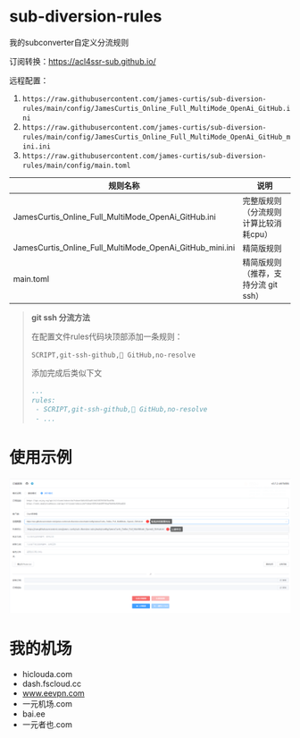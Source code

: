 # sub-diversion-rules
我的subconverter自定义分流规则

订阅转换：https://acl4ssr-sub.github.io/

远程配置：
1. `https://raw.githubusercontent.com/james-curtis/sub-diversion-rules/main/config/JamesCurtis_Online_Full_MultiMode_OpenAi_GitHub.ini`
2. `https://raw.githubusercontent.com/james-curtis/sub-diversion-rules/main/config/JamesCurtis_Online_Full_MultiMode_OpenAi_GitHub_mini.ini`
3. `https://raw.githubusercontent.com/james-curtis/sub-diversion-rules/main/config/main.toml`

| 规则名称 | 说明 |
| - | - |
| JamesCurtis_Online_Full_MultiMode_OpenAi_GitHub.ini | 完整版规则（分流规则计算比较消耗cpu） |
| JamesCurtis_Online_Full_MultiMode_OpenAi_GitHub_mini.ini | 精简版规则 |
| main.toml | 精简版规则（推荐，支持分流 git ssh） |

> **git ssh 分流方法**
> 
> 在配置文件rules代码块顶部添加一条规则：
> 
> `SCRIPT,git-ssh-github,🚧 GitHub,no-resolve`
> 
> 添加完成后类似下文
> 
> ```yaml
> ...
> rules:
>  - SCRIPT,git-ssh-github,🚧 GitHub,no-resolve
>  - ...
> ```
> 


# 使用示例

![1.img](docs/img/1.png)

# 我的机场
- hiclouda.com
- dash.fscloud.cc
- www.eevpn.com
- 一元机场.com
- bai.ee
- 一元者也.com

